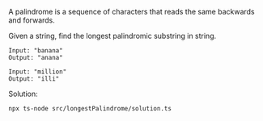 A palindrome is a sequence of characters that reads the same backwards and forwards.

Given a string, find the longest palindromic substring in string.

```
Input: "banana"
Output: "anana"

Input: "million"
Output: "illi"
```

Solution:

```shell script
npx ts-node src/longestPalindrome/solution.ts
```
